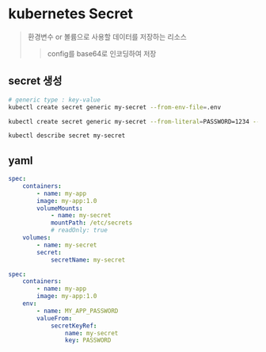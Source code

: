 # kubernetes Secret

> 환경변수 or 볼륨으로 사용할 데이터를 저장하는 리소스
>
> > config를 base64로 인코딩하여 저장

## secret 생성

```sh
# generic type : key-value
kubectl create secret generic my-secret --from-env-file=.env

kubectl create secret generic my-secret --from-literal=PASSWORD=1234 --dry-run=client -o yaml > my-secret.yaml

kubectl describe secret my-secret
```

## yaml

```yml
spec:
    containers:
        - name: my-app
        image: my-app:1.0
        volumeMounts:
            - name: my-secret
            mountPath: /etc/secrets
            # readOnly: true
    volumes:
        - name: my-secret
        secret:
            secretName: my-secret

```

```yaml
spec:
    containers:
        - name: my-app
        image: my-app:1.0
    env:
        - name: MY_APP_PASSWORD
        valueFrom:
            secretKeyRef:
                name: my-secret
                key: PASSWORD
```
